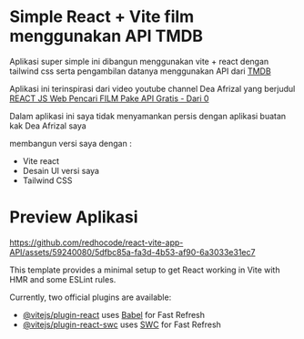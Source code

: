 # Simple React + Vite film menggunakan API TMDB
Aplikasi super simple ini dibangun menggunakan vite + react dengan tailwind css serta 
pengambilan datanya menggunakan API dari [TMDB](https://developer.themoviedb.org/docs/getting-started)

Aplikasi ini terinspirasi dari video youtube channel Dea Afrizal yang berjudul
[REACT JS Web Pencari FILM Pake API Gratis - Dari 0](https://www.youtube.com/watch?v=QV4qKaeEf9c)

Dalam aplikasi ini saya tidak menyamankan persis dengan aplikasi buatan kak Dea Afrizal saya 

membangun versi saya dengan :

- Vite react
- Desain UI versi saya
- Tailwind CSS

# Preview Aplikasi


https://github.com/redhocode/react-vite-app-API/assets/59240080/5dfbc85a-fa3d-4b53-af90-6a3033e31ec7



This template provides a minimal setup to get React working in Vite with HMR and some ESLint rules.

Currently, two official plugins are available:

- [@vitejs/plugin-react](https://github.com/vitejs/vite-plugin-react/blob/main/packages/plugin-react/README.md) uses [Babel](https://babeljs.io/) for Fast Refresh
- [@vitejs/plugin-react-swc](https://github.com/vitejs/vite-plugin-react-swc) uses [SWC](https://swc.rs/) for Fast Refresh
